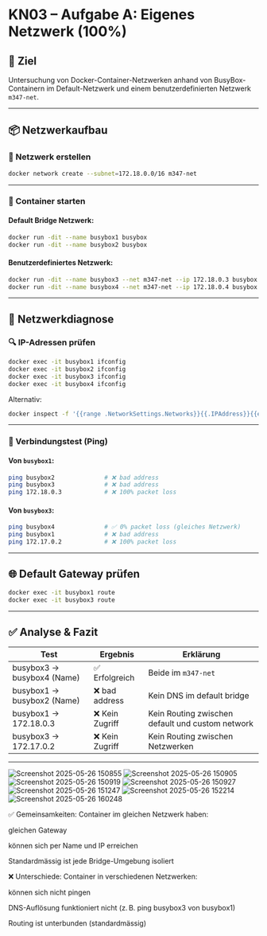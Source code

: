 # KN03 – Aufgabe A: Eigenes Netzwerk (100%)

## 🎯 Ziel
Untersuchung von Docker-Container-Netzwerken anhand von BusyBox-Containern im Default-Netzwerk und einem benutzerdefinierten Netzwerk `m347-net`.

---

## 📦 Netzwerkaufbau

### 🔧 Netzwerk erstellen
```bash
docker network create --subnet=172.18.0.0/16 m347-net
```

---

### 🧱 Container starten

#### Default Bridge Netzwerk:
```bash
docker run -dit --name busybox1 busybox
docker run -dit --name busybox2 busybox
```

#### Benutzerdefiniertes Netzwerk:
```bash
docker run -dit --name busybox3 --net m347-net --ip 172.18.0.3 busybox
docker run -dit --name busybox4 --net m347-net --ip 172.18.0.4 busybox
```

---

## 🧪 Netzwerkdiagnose

### 🔍 IP-Adressen prüfen
```bash
docker exec -it busybox1 ifconfig
docker exec -it busybox2 ifconfig
docker exec -it busybox3 ifconfig
docker exec -it busybox4 ifconfig
```

Alternativ:
```bash
docker inspect -f '{{range .NetworkSettings.Networks}}{{.IPAddress}}{{end}}' busybox1
```

---

### 📡 Verbindungstest (Ping)

#### Von `busybox1`:
```bash
ping busybox2              # ❌ bad address
ping busybox3              # ❌ bad address
ping 172.18.0.3            # ❌ 100% packet loss
```

#### Von `busybox3`:
```bash
ping busybox4              # ✅ 0% packet loss (gleiches Netzwerk)
ping busybox1              # ❌ bad address
ping 172.17.0.2            # ❌ 100% packet loss
```

---

## 🌐 Default Gateway prüfen
```bash
docker exec -it busybox1 route
docker exec -it busybox3 route
```

---

## ✅ Analyse & Fazit

| Test                                | Ergebnis         | Erklärung |
|-------------------------------------|------------------|-----------|
| busybox3 → busybox4 (Name)          | ✅ Erfolgreich   | Beide im `m347-net` |
| busybox1 → busybox2 (Name)          | ❌ bad address   | Kein DNS im default bridge |
| busybox1 → 172.18.0.3               | ❌ Kein Zugriff  | Kein Routing zwischen default und custom network |
| busybox3 → 172.17.0.2               | ❌ Kein Zugriff  | Kein Routing zwischen Netzwerken |

---

![Screenshot 2025-05-26 150855](https://github.com/user-attachments/assets/564f91aa-2706-4c40-953d-fdb4feb93348)
![Screenshot 2025-05-26 150905](https://github.com/user-attachments/assets/163f08a8-5107-4a35-b4ee-a36e088b55f9)
![Screenshot 2025-05-26 150919](https://github.com/user-attachments/assets/5e592564-d3d2-483c-a75f-ac8fce068a35)
![Screenshot 2025-05-26 150927](https://github.com/user-attachments/assets/d9c23d55-3a9e-4480-bcb5-710963010852)
![Screenshot 2025-05-26 151247](https://github.com/user-attachments/assets/c355312a-2270-4ef2-8916-967916770659)
![Screenshot 2025-05-26 152214](https://github.com/user-attachments/assets/e133fb80-0df2-4194-a2a6-2a61c556d2bf)
![Screenshot 2025-05-26 160248](https://github.com/user-attachments/assets/58d470e5-7ce7-477f-b49b-bdd6569d89aa)

✅ Gemeinsamkeiten:
Container im gleichen Netzwerk haben:

gleichen Gateway

können sich per Name und IP erreichen

Standardmässig ist jede Bridge-Umgebung isoliert

❌ Unterschiede:
Container in verschiedenen Netzwerken:

können sich nicht pingen

DNS-Auflösung funktioniert nicht (z. B. ping busybox3 von busybox1)

Routing ist unterbunden (standardmässig)

